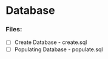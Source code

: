 # Database

### Files:
 - [ ] Create Database - create.sql
 - [ ] Populating Database - populate.sql